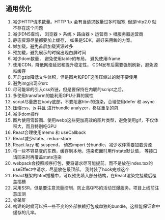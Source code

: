 ## 通用优化
1. 减少HTTP请求数量。HTTP 1.x 会有当请求数量过多时阻塞, 但是http2.0 就不存在这个问题
2. 减少DNS查询， 浏览器 > 系统 > 路由器 > 运营商 > 根服务器运营商
4. 静态资源尽量都要加上缓存， 如果是SDK，最好采用新的方案。
5. 懒加载，避免首屏加载资源过多
6. 预加载，避免展示的时候出现白屏时间
7. 减少dom数量， 避免使用table的布局， 避免使用iframe
9. 使用CDN，降低网络延迟和提升稳定性， CDN发布后需要强制刷新，避免源站缓存
10. 开启gzip降低文件体积，但是图片和PDF这类压缩过的就不要使用
11. 避免img出现空src
14. 尽可能早的引入css外链，但是要保持在内联的script之后，
15. 多使用transform的能利用GPU计算的属性
16. script尽量放在body底部，不要阻塞html的渲染，合理使用defer 和 async
17. 压缩css、js 并且 进行bundle analyzer，移除重复的包
18. 减少dom操作
19. 图片使用雪碧图、使用webp这些更加高效的图片类型，避免使用gif，不仅体积大，而且特别吃GPU
20. React合理使用memo 和 useCallback
21. React减少state、redux-store
22. React.lazy 和 suspend， 动态import 分bundle，减少收评需要加载资源
23. 将一些不容易变的东西，缓存到本地，渲染页面时用作state默认值， 等接口请回来时再覆盖state渲染
24. webpack会按照顺序打包，要将请求尽可能提前。而不是放在index.tsx的useEffect中请求，尽量放在最顶部。 我封装了hook完成这个
25. React框架的html插槽中，可以预先填入部分结构，在React渲染完挂载后覆盖插槽
26. 采用SSR，但是要注意流量控制，防止高QPS的活动压爆服务。项目上线前注意压测
27. 骨架屏
28. 构建的时候可以把一些不变的外部依赖打包成单独的bundle，这样能保证命中缓存的几率。

